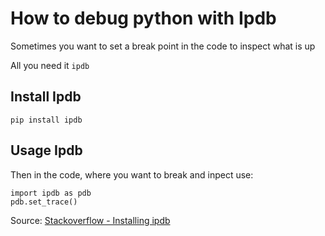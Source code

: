 # How to debug python with Ipdb

Sometimes you want to set a break point in the code to inspect what is up

All you need it `ipdb`

## Install Ipdb

`pip install ipdb`

## Usage Ipdb

Then in the code, where you want to break and inpect use:

```
import ipdb as pdb
pdb.set_trace()
```

Source: [Stackoverflow - Installing ipdb](http://stackoverflow.com/questions/34804121/importerror-no-module-named-ipdb)
